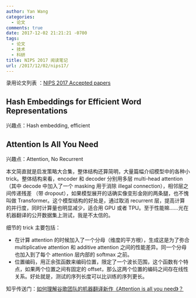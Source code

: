 ```yaml
---
author: Yan Wang
categories:
  - 论文
comments: true
date: 2017-12-02 21:21:21 -0700
tags:
  - 论文
  - 技术
  - 科研
title: NIPS 2017 阅读笔记
url: /2017/12/02/nips17/
---
```



录用论文列表 ：[NIPS 2017 Accepted papers](https://papers.nips.cc/book/advances-in-neural-information-processing-systems-30-2017)

## Hash Embeddings for Efficient Word Representations

兴趣点：Hash embedding, efficient


## Attention Is All You Need

兴趣点：Attention, No Recurrent

本文简直就是启发策略大合集，整体结构还算简明，大量篇幅介绍模型中的各种小 trick。整体结构来看，encoder 和 decoder 分别用多层 multi-head attention （其中 decode 中加入了一个 masking 用于消除 illegal connection），相邻层之间传递残差 （带 dropout），如果模型展开的话确实像变形金刚的两条腿，也不愧叫做 Transformer。这个模型结构的好处是，通过取消 recurrent 层，提高计算的并行度，同时计算量也明显减少，适合用 GPU 或者 TPU。至于性能嘛……光在机器翻译的公开数据集上测试，我是不太信的。

细节的 trick 主要包括：

* 在计算 attention 的时候加入了一个分母（维度的平方根），生成这是为了弥合 multiplicative attention 和 additive attention 之间的性能差异。同一个分母也加入到了每个 attention 层内部的 softmax 之前。
* 位置编码，用正余弦函数来编码位置，限定了一个波长范围，这个函数有个特点，如果两个位置之间有固定的 offset，那么这两个位置的编码之间存在线性关系。好处就是，测试的序列长度可以比训练的序列更长。

知乎传送门：[如何理解谷歌团队的机器翻译新作《Attention is all you need》？](https://www.zhihu.com/question/61077555)
